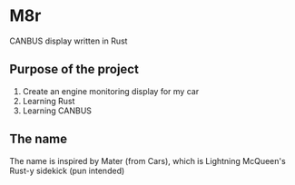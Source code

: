 # M8r
CANBUS display written in Rust

## Purpose of the project

1. Create an engine monitoring display for my car
2. Learning Rust
3. Learning CANBUS

## The name

The name is inspired by Mater (from Cars), which is Lightning McQueen's Rust-y sidekick (pun intended)

